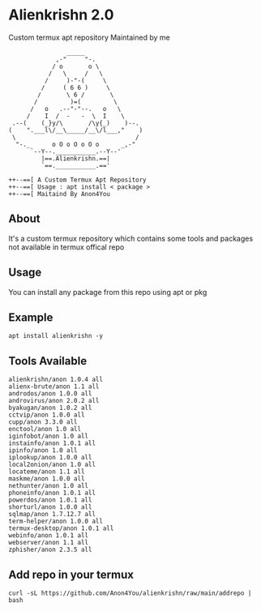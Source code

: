 # Alienkrishn 2.0
Custom termux apt repository Maintained by me
```
                _____
             ,-"     "-.
            / o       o \
           /   \     /   \
          /     )-"-(     \
         /     ( 6 6 )     \
        /       \ 6 /       \
       /         )=(         \
      /   o   .--"-"--.   o   \
     /    I  /  -   -  \  I    \
 .--(    (_}y/\       /\y{_)    )--.
(    ".___l\/__\_____/__\/l___,"    )
 \                                 /
  "-._      o O o O o O o      _,-"
      `--Y--.___________.--Y--'
         |==.Alienkrishn.==|
         `==.___________.=='

++--==[ A Custom Termux Apt Repository
++--==[ Usage : apt install < package >
++--==[ Maitaind By Anon4You
```

## About
It's a custom termux repository which contains some tools and packages not available in termux offical repo

## Usage 
You can install any package from this repo using apt or pkg
## Example
```
apt install alienkrishn -y
```
## Tools Available 
```
alienkrishn/anon 1.0.4 all
alienx-brute/anon 1.1 all
androdos/anon 1.0.0 all
androvirus/anon 2.0.2 all
byakugan/anon 1.0.2 all
cctvip/anon 1.0.0 all
cupp/anon 3.3.0 all
enctool/anon 1.0 all
iginfobot/anon 1.0 all
instainfo/anon 1.0.1 all
ipinfo/anon 1.0 all
iplookup/anon 1.0.0 all
local2onion/anon 1.0 all
locateme/anon 1.1 all
maskme/anon 1.0.0 all
nethunter/anon 1.0 all
phoneinfo/anon 1.0.1 all
powerdos/anon 1.0.1 all
shorturl/anon 1.0.0 all
sqlmap/anon 1.7.12.7 all
term-helper/anon 1.0.0 all
termux-desktop/anon 1.0.1 all
webinfo/anon 1.0.1 all
webserver/anon 1.1 all
zphisher/anon 2.3.5 all
```
## Add repo in your termux
```shell
curl -sL https://github.com/Anon4You/alienkrishn/raw/main/addrepo | bash
```

